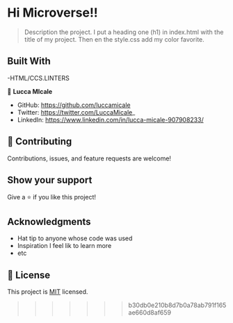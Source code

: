 
# Hi Microverse!!

> Description the project.
I put a heading one (h1) in index.html with the title of my project. Then en the style.css add my color favorite. 


## Built With

-HTML/CCS.LINTERS



👤 **Lucca MIcale**

- GitHub: https://github.com/luccamicale
- Twitter: https://twitter.com/LuccaMicale_
- LinkedIn: https://www.linkedin.com/in/lucca-micale-907908233/



## 🤝 Contributing

Contributions, issues, and feature requests are welcome!



## Show your support

Give a ⭐️ if you like this project!

## Acknowledgments

- Hat tip to anyone whose code was used
- Inspiration
I feel lik to learn more
- etc

## 📝 License

This project is [MIT](./MIT.md) licensed.
>>>>>>> b30db0e210b8d7b0a78ab791f165ae660d8af659
